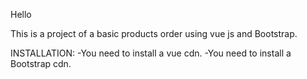 

Hello 

This is a project of a basic products order using vue js and Bootstrap.

INSTALLATION:
-You need to install a vue cdn.
-You need to install a Bootstrap cdn. 
